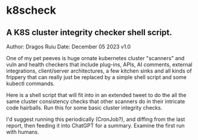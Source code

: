 # k8scheck

## A K8S cluster integrity checker shell script. 

Author: Dragos Ruiu
Date: December 05 2023 v1.0

One of my pet peeves is huge ornate kubernetes cluster "scanners" and vuln and health checkers that include plug-ins, APIs,  AI comments, external integrations, client/server architectures, a few kitchen sinks and all kinds of frippery that can really just be replaced by a simple shell script and some kubectl commands.

Here is a shell script that will fit into in an extended tweet to do the all the same cluster consistency checks that other scanners do in their intricate code hairballs. Run this for some basic cluster integrity checks.

I'd suggest running this periodically (CronJob?), and diffing from the last report, then feeding it into ChatGPT for a summary. Examine the first run with humans.
